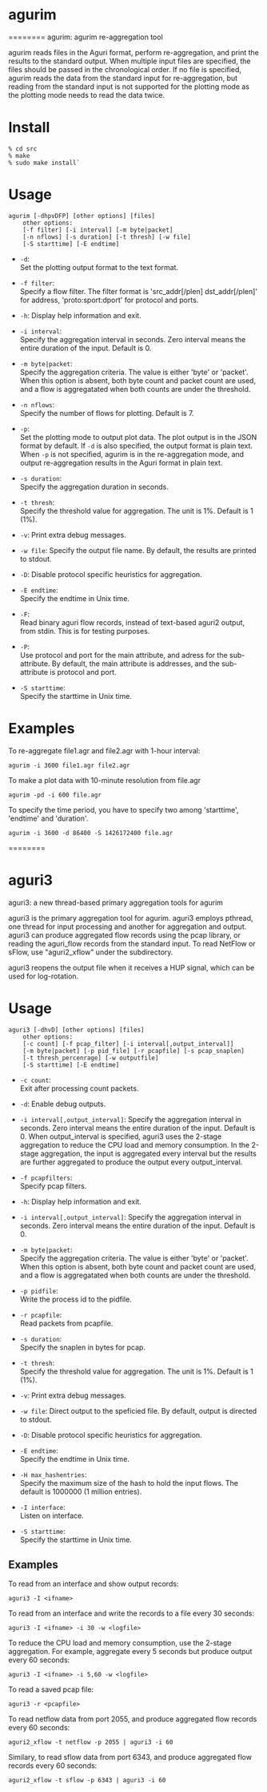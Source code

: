 # agurim
========
agurim: agurim re-aggregation tool

agurim reads files in the Aguri format, perform re-aggregation, and
print the results to the standard output.  When multiple input files
are specified, the files should be passed in the chronological order.
If no file is specified, agurim reads the data from the standard
input for re-aggregation, but reading from the standard input is not
supported for the plotting mode as the plotting mode needs to read the
data twice.

# Install

	% cd src
	% make
	% sudo make install`

# Usage

	agurim [-dhpvDFP] [other options] [files]
	    other options:
		[-f filter] [-i interval] [-m byte|packet]
		[-n nflows] [-s duration] [-t thresh] [-w file]
		[-S starttime] [-E endtime]

  + `-d`:  
    Set the plotting output format to the text format.
  
  + `-f filter`:  
    Specify a flow filter.
    The filter format is 'src_addr[/plen] dst_addr[/plen]' for address,
    'proto:sport:dport' for protocol and ports.

  + `-h`: Display help information and exit.

  + `-i interval`:  
    Specify the aggregation interval in seconds. Zero interval means
    the entire duration of the input.
    Default is 0.

  + `-m byte|packet`:  
    Specify the aggregation criteria.  The value is either 'byte' or 'packet'.
    When this option is absent, both byte count and packet count are used,
    and a flow is aggregatated when both counts are under the threshold.

  + `-n nflows`:  
    Specify the number of flows for plotting.  Default is 7.

  + `-p`:  
    Set the plotting mode to output plot data.
    The plot output is in the JSON format by default.
    If `-d` is also specified, the output format is plain text.
    When `-p` is not specified, agurim is in the re-aggregation mode,
    and output re-aggregation results in the Aguri format in plain text.

  + `-s duration`:  
    Specify the aggregation duration in seconds.

  + `-t thresh`:  
    Specify the threshold value for aggregation.  The unit is 1%.
    Default is 1 (1%).

  + `-v`:
    Print extra debug messages.

  + `-w file`:
    Specify the output file name.  By default, the results are printed
    to stdout.

  + `-D`:
    Disable protocol specific heuristics for aggregation.

  + `-E endtime`:  
    Specify the endtime in Unix time.

  + `-F`:  
    Read binary aguri flow records, instead of text-based aguri2 output,
    from stdin.  This is for testing purposes.

  + `-P`:  
    Use protocol and port for the main attribute, and adress for
    the sub-attribute.
    By default, the main attribute is addresses, and the sub-attribute
    is protocol and port.

  + `-S starttime`:  
    Specify the starttime in Unix time.

# Examples

To re-aggregate file1.agr and file2.agr with 1-hour interval:

	agurim -i 3600 file1.agr file2.agr

To make a plot data with 10-minute resolution from file.agr

	agurim -pd -i 600 file.agr

To specify the time period, you have to specify two among 'starttime',
'endtime' and 'duration'.

	agurim -i 3600 -d 86400 -S 1426172400 file.agr

========
# aguri3

aguri3: a new thread-based primary aggregation tools for agurim

aguri3 is the primary aggregation tool for agurim.
aguri3 employs pthread, one thread for input processing and another
for aggregation and output.
aguri3 can produce aggregated flow records using the pcap library, or
reading the aguri_flow records from the standard input.
To read NetFlow or sFlow, use "aguri2_xflow" under the subdirectory.

aguri3 reopens the output file when it receives a HUP signal, which can
be used for log-rotation.

# Usage

	aguri3 [-dhvD] [other options] [files]
	    other options:
		[-c count] [-f pcap_filter] [-i interval[,output_interval]]
		[-m byte|packet] [-p pid_file] [-r pcapfile] [-s pcap_snaplen]
		[-t thresh_percenrage] [-w outputfile]
		[-S starttime] [-E endtime]

  + `-c count`:  
    Exit after processing count packets.

  + `-d`: Enable debug outputs.
  
  + `-i interval[,output_interval]`:
    Specify the aggregation interval in seconds. Zero interval means
    the entire duration of the input.
    Default is 0.
    When output_interval is specified, aguri3 uses the 2-stage
    aggregation to reduce the CPU load and memory consumption.
    In the 2-stage aggregation, the input is aggregated every interval
    but the results are further aggregated to produce the output every
    output_interval.
  
  + `-f pcapfilters`:  
    Specify pcap filters.

  + `-h`: Display help information and exit.

  + `-i interval[,output_interval]`:
    Specify the aggregation interval in seconds. Zero interval means
    the entire duration of the input.
    Default is 0.

  + `-m byte|packet`:  
    Specify the aggregation criteria.  The value is either 'byte' or 'packet'.
    When this option is absent, both byte count and packet count are used,
    and a flow is aggregatated when both counts are under the threshold.

  + `-p pidfile`:  
    Write the process id to the pidfile.

  + `-r pcapfile`:  
    Read packets from pcapfile.

  + `-s duration`:  
    Specify the snaplen in bytes for pcap.

  + `-t thresh`:  
    Specify the threshold value for aggregation.  The unit is 1%.
    Default is 1 (1%).

  + `-v`:
    Print extra debug messages.

  + `-w file`:
    Direct output to the speficied file.  By default, output is
    directed to stdout.

  + `-D`:
    Disable protocol specific heuristics for aggregation.

  + `-E endtime`:  
    Specify the endtime in Unix time.

  + `-H max_hashentries`:  
    Specify the maximum size of the hash to hold the input flows.
    The default is 1000000 (1 million entries).

  + `-I interface`:  
    Listen on interface.

  + `-S starttime`:  
    Specify the starttime in Unix time.

## Examples

To read from an interface and show output records:

	aguri3 -I <ifname>

To read from an interface and write the records to a file every 30
seconds:

	aguri3 -I <ifname> -i 30 -w <logfile>

To reduce the CPU load and memory consumption, use the 2-stage
aggregation.  For example, aggregate every 5 seconds but produce
output every 60 seconds:

	aguri3 -I <ifname> -i 5,60 -w <logfile>

To read a saved pcap file:

	aguri3 -r <pcapfile>

To read netflow data from port 2055, and produce aggregated flow
records every 60 seconds:

	aguri2_xflow -t netflow -p 2055 | aguri3 -i 60

Similary, to read sflow data from port 6343, and produce aggregated
flow records every 60 seconds: 

	aguri2_xflow -t sflow -p 6343 | aguri3 -i 60


